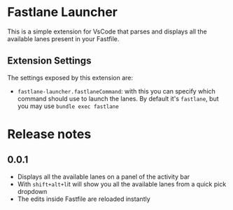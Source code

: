 # Fastlane Launcher

This is a simple extension for VsCode that parses and displays all the available lanes present in your Fastfile.

## Extension Settings

The settings exposed by this extension are:

- `fastlane-launcher.fastlaneCommand`: with this you can specify which command should use to launch the lanes. By default it's `fastlane`, but you may use `bundle exec fastlane`

# Release notes

## 0.0.1
- Displays all the available lanes on a panel of the activity bar
- With `shift+alt+l`it will show you all the available lanes from a quick pick dropdown
- The edits inside Fastfile are reloaded instantly
